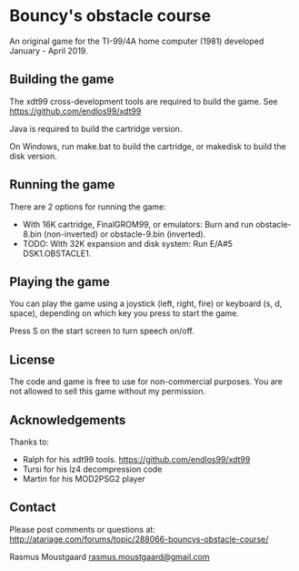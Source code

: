 # Bouncy's obstacle course

An original game for the TI-99/4A home computer (1981) developed January - April 2019.

## Building the game

The xdt99 cross-development tools are required to build the game.
See https://github.com/endlos99/xdt99

Java is required to build the cartridge version.

On Windows, run make.bat to build the cartridge, or makedisk to build the disk version.

## Running the game

There are 2 options for running the game:

* With 16K cartridge, FinalGROM99, or emulators: Burn and run obstacle-8.bin (non-inverted) or obstacle-9.bin (inverted).
* TODO: With 32K expansion and disk system: Run E/A#5 DSK1.OBSTACLE1.

## Playing the game
You can play the game using a joystick (left, right, fire) or keyboard (s, d, space), depending on which key you press to start the game.

Press S on the start screen to turn speech on/off.

## License

The code and game is free to use for non-commercial purposes. You are not allowed to sell this game without my permission.

## Acknowledgements

Thanks to:

* Ralph for his xdt99 tools.
  https://github.com/endlos99/xdt99
* Tursi for his lz4 decompression code
* Martin for his MOD2PSG2 player

## Contact

Please post comments or questions at:
http://atariage.com/forums/topic/288066-bouncys-obstacle-course/

Rasmus Moustgaard <rasmus.moustgaard@gmail.com>
